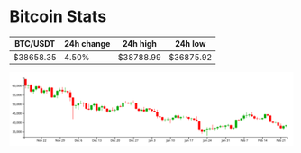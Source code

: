 # Bitcoin Stats

BTC/USDT|24h change|24h high|24h low|
|---|---|---|---|
|$38658.35|4.50%|$38788.99|$36875.92|

<img src="./chart.svg">

